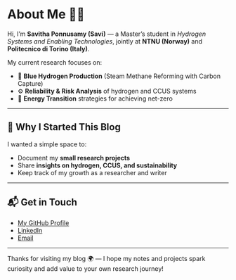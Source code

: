 # About Me 👩‍🔬  

Hi, I’m **Savitha Ponnusamy (Savi)** — a Master’s student in *Hydrogen Systems and Enabling Technologies*, jointly at **NTNU (Norway)** and **Politecnico di Torino (Italy)**.  

My current research focuses on:  
- 🌱 **Blue Hydrogen Production** (Steam Methane Reforming with Carbon Capture)  
- ⚙️ **Reliability & Risk Analysis** of hydrogen and CCUS systems  
- 🔬 **Energy Transition** strategies for achieving net-zero  

---

## 🎯 Why I Started This Blog
I wanted a simple space to:  
- Document my **small research projects**  
- Share **insights on hydrogen, CCUS, and sustainability**  
- Keep track of my growth as a researcher and writer  

---

## 📬 Get in Touch
- [My GitHub Profile](https://github.com/Savithaponnusamyblog)  
- [LinkedIn](https://www.linkedin.com/in/savitha-ponnusamy-3435491a1)   
- [Email](savitha.ponnusamy@outlook.com) 

---

Thanks for visiting my blog 🌍 — I hope my notes and projects spark curiosity and add value to your own research journey!
